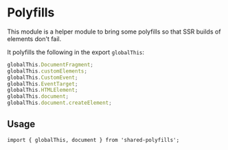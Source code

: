 # Polyfills

This module is a helper module to bring some polyfills so that SSR builds of elements don't fail.

It polyfills the following in the export `globalThis`:

```js
globalThis.DocumentFragment;
globalThis.customElements;
globalThis.CustomEvent;
globalThis.EventTarget;
globalThis.HTMLElement;
globalThis.document;
globalThis.document.createElement;
```

## Usage

```
import { globalThis, document } from 'shared-polyfills';
```
